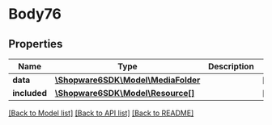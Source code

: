 # Body76

## Properties
Name | Type | Description | Notes
------------ | ------------- | ------------- | -------------
**data** | [**\Shopware6SDK\Model\MediaFolder**](MediaFolder.md) |  | [optional] 
**included** | [**\Shopware6SDK\Model\Resource[]**](Resource.md) |  | [optional] 

[[Back to Model list]](../../README.md#documentation-for-models) [[Back to API list]](../../README.md#documentation-for-api-endpoints) [[Back to README]](../../README.md)

